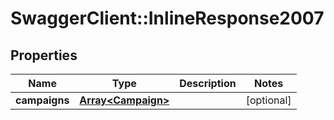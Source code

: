 # SwaggerClient::InlineResponse2007

## Properties
Name | Type | Description | Notes
------------ | ------------- | ------------- | -------------
**campaigns** | [**Array&lt;Campaign&gt;**](Campaign.md) |  | [optional] 


